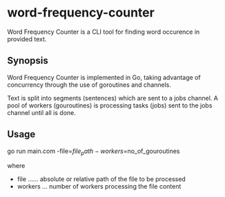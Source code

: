 # word-frequency-counter
Word Frequency Counter is a CLI tool for finding
word occurence in provided text.

## Synopsis
Word Frequency Counter is implemented in Go, taking advantage
of concurrency through the use of goroutines and channels. 

Text is split into segments (sentences) which are sent to a jobs channel.
A pool of workers (gouroutines) is processing tasks (jobs) sent to the jobs
channel until all is done.

## Usage
go run main.com -file=$file_path -workers=$no_of_gouroutines

where
  - file ...... absolute or relative path of the file to be processed
  - workers ... number of workers processing the file content
